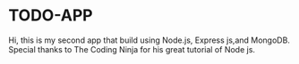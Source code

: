 # TODO-APP
Hi, this is my second app that build using Node.js, Express js,and MongoDB. Special thanks to The Coding Ninja for his great tutorial of Node js.
